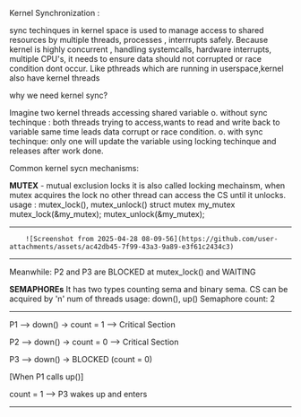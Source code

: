 Kernel Synchronization :

sync techinques in kernel space is used to manage access to shared resources by multiple threads, processes , interrrupts safely.
Because kernel is highly concurrent , handling systemcalls, hardware interrupts, multiple CPU's, it needs to ensure data should not corrupted or race condition dont occur. 
Like pthreads which are running in userspace,kernel also have kernel threads

why we need kernel sync?

Imagine two kernel threads accessing shared variable
     o. without sync techinque : both threads trying to access,wants to read and write back to variable same time leads data corrupt or race condition.
     o. with sync techinque: only one will update the variable using locking techinque and releases after work done.


Common kernel sycn mechanisms:

**MUTEX** - mutual exclusion locks
it is also called locking mechainsm, when mutex acquires the lock no other thread can access the CS until it unlocks.
usage : mutex_lock(), mutex_unlock()
          struct mutex my_mutex
          mutex_lock(&my_mutex);
          mutex_unlock(&my_mutex); 
    
**** 

        ![Screenshot from 2025-04-28 08-09-56](https://github.com/user-attachments/assets/ac42db45-7f99-43a3-9a89-e3f61c2434c3)

****

Meanwhile:
P2 and P3 are BLOCKED at mutex_lock() and WAITING
          
**SEMAPHOREs**
It has two types counting sema and binary sema. 
CS can be acquired by 'n' num of threads 
usage: down(), up()
Semaphore count: 2
****
P1 --> down() -> count = 1  --> Critical Section

P2 --> down() -> count = 0  --> Critical Section

P3 --> down() -> BLOCKED (count = 0)

[When P1 calls up()]

count = 1 --> P3 wakes up and enters
****
